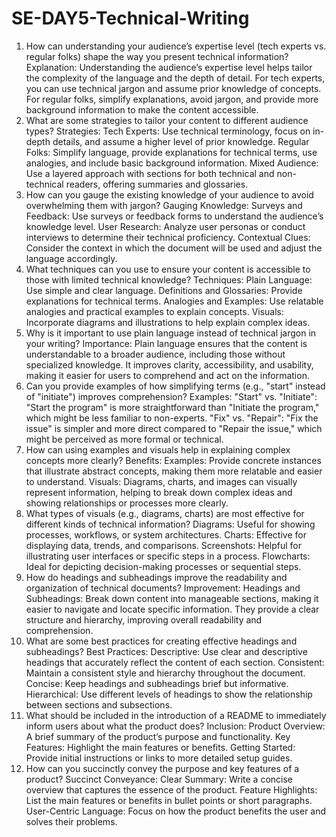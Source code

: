 # SE-DAY5-Technical-Writing
 1. How can understanding your audience’s expertise level (tech experts vs. regular folks) shape the way you present technical information?
Explanation: Understanding the audience’s expertise level helps tailor the complexity of the language and the depth of detail. For tech experts, you can use technical jargon and assume prior knowledge of concepts. For regular folks, simplify explanations, avoid jargon, and provide more background information to make the content accessible.
2. What are some strategies to tailor your content to different audience types?
Strategies:
Tech Experts: Use technical terminology, focus on in-depth details, and assume a higher level of prior knowledge.
Regular Folks: Simplify language, provide explanations for technical terms, use analogies, and include basic background information.
Mixed Audience: Use a layered approach with sections for both technical and non-technical readers, offering summaries and glossaries.
3. How can you gauge the existing knowledge of your audience to avoid overwhelming them with jargon?
Gauging Knowledge:
Surveys and Feedback: Use surveys or feedback forms to understand the audience’s knowledge level.
User Research: Analyze user personas or conduct interviews to determine their technical proficiency.
Contextual Clues: Consider the context in which the document will be used and adjust the language accordingly.
4. What techniques can you use to ensure your content is accessible to those with limited technical knowledge?
Techniques:
Plain Language: Use simple and clear language.
Definitions and Glossaries: Provide explanations for technical terms.
Analogies and Examples: Use relatable analogies and practical examples to explain concepts.
Visuals: Incorporate diagrams and illustrations to help explain complex ideas.
5. Why is it important to use plain language instead of technical jargon in your writing?
Importance: Plain language ensures that the content is understandable to a broader audience, including those without specialized knowledge. It improves clarity, accessibility, and usability, making it easier for users to comprehend and act on the information.
6. Can you provide examples of how simplifying terms (e.g., "start" instead of "initiate") improves comprehension?
Examples:
"Start" vs. "Initiate": "Start the program" is more straightforward than "Initiate the program," which might be less familiar to non-experts.
"Fix" vs. "Repair": "Fix the issue" is simpler and more direct compared to "Repair the issue," which might be perceived as more formal or technical.
7. How can using examples and visuals help in explaining complex concepts more clearly?
Benefits:
Examples: Provide concrete instances that illustrate abstract concepts, making them more relatable and easier to understand.
Visuals: Diagrams, charts, and images can visually represent information, helping to break down complex ideas and showing relationships or processes more clearly.
8. What types of visuals (e.g., diagrams, charts) are most effective for different kinds of technical information?
Diagrams: Useful for showing processes, workflows, or system architectures.
Charts: Effective for displaying data, trends, and comparisons.
Screenshots: Helpful for illustrating user interfaces or specific steps in a process.
Flowcharts: Ideal for depicting decision-making processes or sequential steps.
9. How do headings and subheadings improve the readability and organization of technical documents?
Improvement:
Headings and Subheadings: Break down content into manageable sections, making it easier to navigate and locate specific information. They provide a clear structure and hierarchy, improving overall readability and comprehension.
10. What are some best practices for creating effective headings and subheadings?
Best Practices:
Descriptive: Use clear and descriptive headings that accurately reflect the content of each section.
Consistent: Maintain a consistent style and hierarchy throughout the document.
Concise: Keep headings and subheadings brief but informative.
Hierarchical: Use different levels of headings to show the relationship between sections and subsections.
11. What should be included in the introduction of a README to immediately inform users about what the product does?
Inclusion:
Product Overview: A brief summary of the product’s purpose and functionality.
Key Features: Highlight the main features or benefits.
Getting Started: Provide initial instructions or links to more detailed setup guides.
12. How can you succinctly convey the purpose and key features of a product?
Succinct Conveyance:
Clear Summary: Write a concise overview that captures the essence of the product.
Feature Highlights: List the main features or benefits in bullet points or short paragraphs.
User-Centric Language: Focus on how the product benefits the user and solves their problems.
